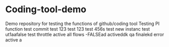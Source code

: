 # Coding-tool-demo
Demo repository for testing the functions of github/coding tool
Testing PI function
test
commit test 123
test
123
test
456s
test new instanc
test ut1aafalse
test throttle active all flows -FALSEad
activeddk
qa finalekd
error
active
a
